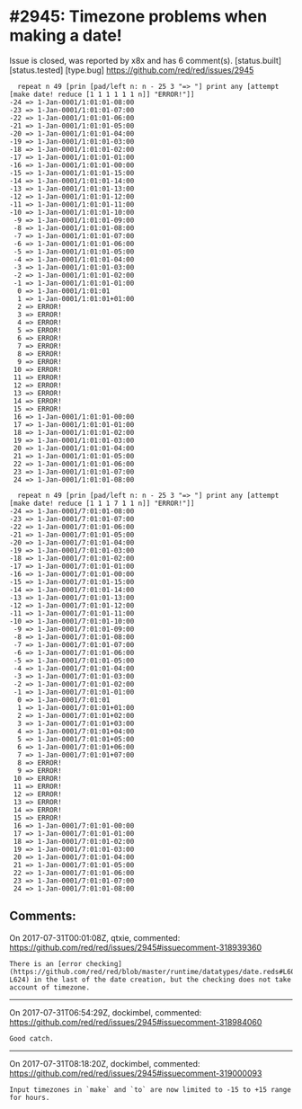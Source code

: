
#2945: Timezone problems when making a date!
================================================================================
Issue is closed, was reported by x8x and has 6 comment(s).
[status.built] [status.tested] [type.bug]
<https://github.com/red/red/issues/2945>

```
  repeat n 49 [prin [pad/left n: n - 25 3 "=> "] print any [attempt [make date! reduce [1 1 1 1 1 1 n]] "ERROR!"]]
-24 => 1-Jan-0001/1:01:01-08:00
-23 => 1-Jan-0001/1:01:01-07:00
-22 => 1-Jan-0001/1:01:01-06:00
-21 => 1-Jan-0001/1:01:01-05:00
-20 => 1-Jan-0001/1:01:01-04:00
-19 => 1-Jan-0001/1:01:01-03:00
-18 => 1-Jan-0001/1:01:01-02:00
-17 => 1-Jan-0001/1:01:01-01:00
-16 => 1-Jan-0001/1:01:01-00:00
-15 => 1-Jan-0001/1:01:01-15:00
-14 => 1-Jan-0001/1:01:01-14:00
-13 => 1-Jan-0001/1:01:01-13:00
-12 => 1-Jan-0001/1:01:01-12:00
-11 => 1-Jan-0001/1:01:01-11:00
-10 => 1-Jan-0001/1:01:01-10:00
 -9 => 1-Jan-0001/1:01:01-09:00
 -8 => 1-Jan-0001/1:01:01-08:00
 -7 => 1-Jan-0001/1:01:01-07:00
 -6 => 1-Jan-0001/1:01:01-06:00
 -5 => 1-Jan-0001/1:01:01-05:00
 -4 => 1-Jan-0001/1:01:01-04:00
 -3 => 1-Jan-0001/1:01:01-03:00
 -2 => 1-Jan-0001/1:01:01-02:00
 -1 => 1-Jan-0001/1:01:01-01:00
  0 => 1-Jan-0001/1:01:01
  1 => 1-Jan-0001/1:01:01+01:00
  2 => ERROR!
  3 => ERROR!
  4 => ERROR!
  5 => ERROR!
  6 => ERROR!
  7 => ERROR!
  8 => ERROR!
  9 => ERROR!
 10 => ERROR!
 11 => ERROR!
 12 => ERROR!
 13 => ERROR!
 14 => ERROR!
 15 => ERROR!
 16 => 1-Jan-0001/1:01:01-00:00
 17 => 1-Jan-0001/1:01:01-01:00
 18 => 1-Jan-0001/1:01:01-02:00
 19 => 1-Jan-0001/1:01:01-03:00
 20 => 1-Jan-0001/1:01:01-04:00
 21 => 1-Jan-0001/1:01:01-05:00
 22 => 1-Jan-0001/1:01:01-06:00
 23 => 1-Jan-0001/1:01:01-07:00
 24 => 1-Jan-0001/1:01:01-08:00
```
```
  repeat n 49 [prin [pad/left n: n - 25 3 "=> "] print any [attempt [make date! reduce [1 1 1 7 1 1 n]] "ERROR!"]]
-24 => 1-Jan-0001/7:01:01-08:00
-23 => 1-Jan-0001/7:01:01-07:00
-22 => 1-Jan-0001/7:01:01-06:00
-21 => 1-Jan-0001/7:01:01-05:00
-20 => 1-Jan-0001/7:01:01-04:00
-19 => 1-Jan-0001/7:01:01-03:00
-18 => 1-Jan-0001/7:01:01-02:00
-17 => 1-Jan-0001/7:01:01-01:00
-16 => 1-Jan-0001/7:01:01-00:00
-15 => 1-Jan-0001/7:01:01-15:00
-14 => 1-Jan-0001/7:01:01-14:00
-13 => 1-Jan-0001/7:01:01-13:00
-12 => 1-Jan-0001/7:01:01-12:00
-11 => 1-Jan-0001/7:01:01-11:00
-10 => 1-Jan-0001/7:01:01-10:00
 -9 => 1-Jan-0001/7:01:01-09:00
 -8 => 1-Jan-0001/7:01:01-08:00
 -7 => 1-Jan-0001/7:01:01-07:00
 -6 => 1-Jan-0001/7:01:01-06:00
 -5 => 1-Jan-0001/7:01:01-05:00
 -4 => 1-Jan-0001/7:01:01-04:00
 -3 => 1-Jan-0001/7:01:01-03:00
 -2 => 1-Jan-0001/7:01:01-02:00
 -1 => 1-Jan-0001/7:01:01-01:00
  0 => 1-Jan-0001/7:01:01
  1 => 1-Jan-0001/7:01:01+01:00
  2 => 1-Jan-0001/7:01:01+02:00
  3 => 1-Jan-0001/7:01:01+03:00
  4 => 1-Jan-0001/7:01:01+04:00
  5 => 1-Jan-0001/7:01:01+05:00
  6 => 1-Jan-0001/7:01:01+06:00
  7 => 1-Jan-0001/7:01:01+07:00
  8 => ERROR!
  9 => ERROR!
 10 => ERROR!
 11 => ERROR!
 12 => ERROR!
 13 => ERROR!
 14 => ERROR!
 15 => ERROR!
 16 => 1-Jan-0001/7:01:01-00:00
 17 => 1-Jan-0001/7:01:01-01:00
 18 => 1-Jan-0001/7:01:01-02:00
 19 => 1-Jan-0001/7:01:01-03:00
 20 => 1-Jan-0001/7:01:01-04:00
 21 => 1-Jan-0001/7:01:01-05:00
 22 => 1-Jan-0001/7:01:01-06:00
 23 => 1-Jan-0001/7:01:01-07:00
 24 => 1-Jan-0001/7:01:01-08:00
```


Comments:
--------------------------------------------------------------------------------

On 2017-07-31T00:01:08Z, qtxie, commented:
<https://github.com/red/red/issues/2945#issuecomment-318939360>

    There is an [error checking](https://github.com/red/red/blob/master/runtime/datatypes/date.reds#L608-L624) in the last of the date creation, but the checking does not take account of timezone.

--------------------------------------------------------------------------------

On 2017-07-31T06:54:29Z, dockimbel, commented:
<https://github.com/red/red/issues/2945#issuecomment-318984060>

    Good catch.

--------------------------------------------------------------------------------

On 2017-07-31T08:18:20Z, dockimbel, commented:
<https://github.com/red/red/issues/2945#issuecomment-319000093>

    Input timezones in `make` and `to` are now limited to -15 to +15 range for hours.

